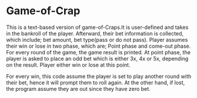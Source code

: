 # Game-of-Crap
This is a text-based version of game-of-Craps.It is user-defined and takes in the bankroll of the player.
Afterward, their bet information is collected, which include; bet amount, bet type(pass or do not pass).
Player assumes their win or lose in two phase, which are; Point phase and come-out phase.
For every round of the game, the game result is printed. 
At point phase, the player is asked to place an odd bet which is either 3x, 4x or 5x, depending on the result.
Player either win or lose at this point.

For every win, this code assume the player is set to play another round with their bet, hence it will prompt them to roll again. At the other hand, if lost, the program assume they are out since they have zero bet.
